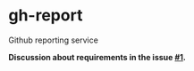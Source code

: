 # gh-report
Github reporting service

__Discussion about requirements in the issue [#1](https://github.com/Wiredcraft/gh-report/issues/1).__
